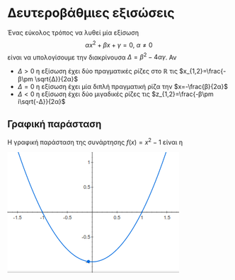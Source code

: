 # Δευτεροβάθμιες εξισώσεις

  Ένας εύκολος τρόπος να λυθεί μία εξίσωση $$αx^2+βx+γ=0\text{, }α\ne 0$$ είναι να υπολογίσουμε την διακρίνουσα $Δ=β^2-4αγ$. Αν

* $Δ>0$ η εξίσωση έχει δύο πραγματικές ρίζες στο $\mathbb{R}$ τις $x_{1,2}=\frac{-β\pm \sqrt{Δ}}{2α}$
* $Δ=0$ η εξίσωση έχει μία διπλή πραγματική ρίζα την $x=-\frac{β}{2α}$
* $Δ\lt 0$ η εξίσωση έχει δύο μιγαδικές ρίζες τις $z_{1,2}=\frac{-β\pm i\sqrt{-Δ}}{2α}$

## Γραφική παράσταση
Η γραφική παράσταση της συνάρτησης $f(x)=x^2-1$ είναι η

![alt text](plot.png)
